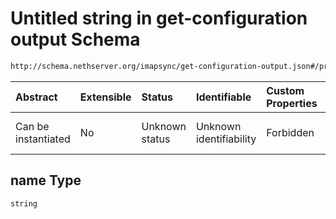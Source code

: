 # Untitled string in get-configuration output Schema

```txt
http://schema.nethserver.org/imapsync/get-configuration-output.json#/properties/mail_server_URL/items/properties/name
```



| Abstract            | Extensible | Status         | Identifiable            | Custom Properties | Additional Properties | Access Restrictions | Defined In                                                                                       |
| :------------------ | :--------- | :------------- | :---------------------- | :---------------- | :-------------------- | :------------------ | :----------------------------------------------------------------------------------------------- |
| Can be instantiated | No         | Unknown status | Unknown identifiability | Forbidden         | Allowed               | none                | [get-configuration-output.json\*](imapsync/get-configuration-output.json "open original schema") |

## name Type

`string`
